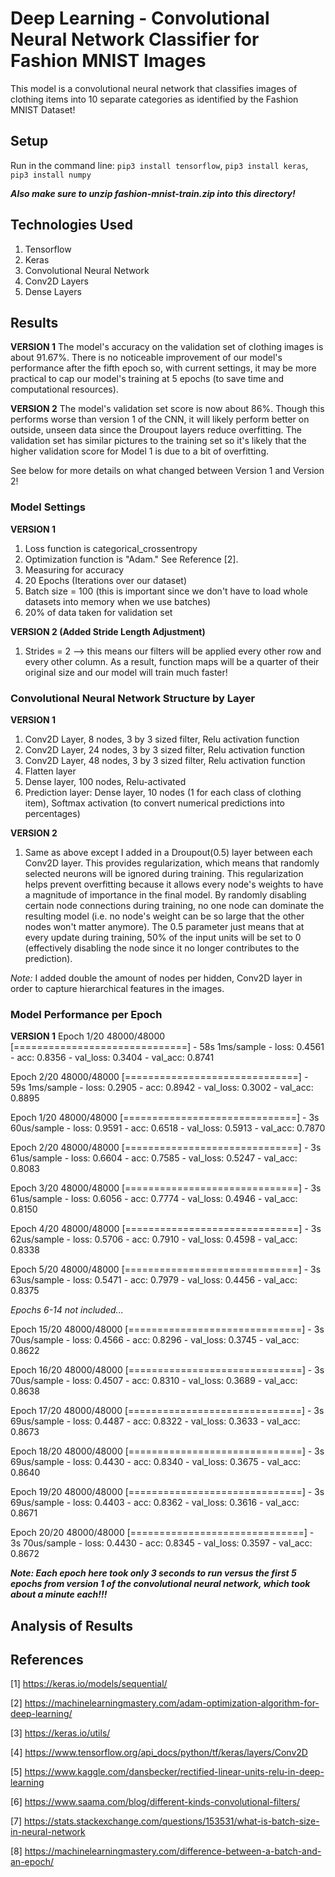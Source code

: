 # Deep Learning - Convolutional Neural Network Classifier for Fashion MNIST Images
This model is a convolutional neural network that classifies images of clothing items into 10 separate categories as identified by the Fashion MNIST Dataset!

## Setup
Run in the command line:
`pip3 install tensorflow`,
`pip3 install keras`,
`pip3 install numpy`

***Also make sure to unzip fashion-mnist-train.zip into this directory!***

## Technologies Used
1. Tensorflow
2. Keras
3. Convolutional Neural Network
4. Conv2D Layers
5. Dense Layers

## Results
**VERSION 1**
The model's accuracy on the validation set of clothing images is about 91.67%. There is no noticeable improvement of our model's performance after the fifth epoch so, with current settings, it may be more practical to cap our model's training at 5 epochs (to save time and computational resources).

**VERSION 2**
The model's validation set score is now about 86%. Though this performs worse than version 1 of the CNN, it will likely perform better on outside, unseen data since the Droupout layers reduce overfitting. The validation set has similar pictures to the training set so it's likely that the higher validation score for Model 1 is due to a bit of overfitting.

See below for more details on what changed between Version 1 and Version 2!

### Model Settings
**VERSION 1**
1. Loss function is categorical_crossentropy
2. Optimization function is "Adam." See Reference [2].
3. Measuring for accuracy
4. 20 Epochs (Iterations over our dataset)
5. Batch size = 100 (this is important since we don't have to load whole datasets into memory when we use batches)
6. 20% of data taken for validation set

**VERSION 2 (Added Stride Length Adjustment)**
1. Strides = 2 --> this means our filters will be applied every other row and every other column. As a result, function maps will be a quarter of their original size and our model will train much faster!
 
### Convolutional Neural Network Structure by Layer
**VERSION 1**
1. Conv2D Layer, 8 nodes, 3 by 3 sized filter, Relu activation function
2. Conv2D Layer, 24 nodes, 3 by 3 sized filter, Relu activation function
3. Conv2D Layer, 48 nodes, 3 by 3 sized filter, Relu activation function
4. Flatten layer
5. Dense layer, 100 nodes, Relu-activated
6. Prediction layer: Dense layer, 10 nodes (1 for each class of clothing item), Softmax activation (to convert numerical predictions into percentages)

**VERSION 2**
1. Same as above except I added in a Droupout(0.5) layer between each Conv2D layer. This provides regularization, which means that randomly selected neurons will be ignored during training. This regularization helps prevent overfitting because it allows every node's weights to have a magnitude of importance in the final model. By randomly disabling certain node connections during training, no one node can dominate the resulting model (i.e. no node's weight can be so large that the other nodes won't matter anymore). The 0.5 parameter just means that at every update during training, 50% of the input units will be set to 0 (effectively disabling the node since it no longer contributes to the prediction).

*Note:* I added double the amount of nodes per hidden, Conv2D layer in order to capture hierarchical features in the images.

### Model Performance per Epoch
**VERSION 1**
Epoch 1/20
48000/48000 [==============================] - 58s 1ms/sample - loss: 0.4561 - acc: 0.8356 - val_loss: 0.3404 - val_acc: 0.8741

Epoch 2/20
48000/48000 [==============================] - 59s 1ms/sample - loss: 0.2905 - acc: 0.8942 - val_loss: 0.3002 - val_acc: 0.8895

Epoch 1/20
48000/48000 [==============================] - 3s 60us/sample - loss: 0.9591 - acc: 0.6518 - val_loss: 0.5913 - val_acc: 0.7870

Epoch 2/20
48000/48000 [==============================] - 3s 61us/sample - loss: 0.6604 - acc: 0.7585 - val_loss: 0.5247 - val_acc: 0.8083

Epoch 3/20
48000/48000 [==============================] - 3s 61us/sample - loss: 0.6056 - acc: 0.7774 - val_loss: 0.4946 - val_acc: 0.8150

Epoch 4/20
48000/48000 [==============================] - 3s 62us/sample - loss: 0.5706 - acc: 0.7910 - val_loss: 0.4598 - val_acc: 0.8338

Epoch 5/20
48000/48000 [==============================] - 3s 63us/sample - loss: 0.5471 - acc: 0.7979 - val_loss: 0.4456 - val_acc: 0.8375

*Epochs 6-14 not included...*

Epoch 15/20
48000/48000 [==============================] - 3s 70us/sample - loss: 0.4566 - acc: 0.8296 - val_loss: 0.3745 - val_acc: 0.8622

Epoch 16/20
48000/48000 [==============================] - 3s 70us/sample - loss: 0.4507 - acc: 0.8310 - val_loss: 0.3689 - val_acc: 0.8638

Epoch 17/20
48000/48000 [==============================] - 3s 69us/sample - loss: 0.4487 - acc: 0.8322 - val_loss: 0.3633 - val_acc: 0.8673

Epoch 18/20
48000/48000 [==============================] - 3s 69us/sample - loss: 0.4430 - acc: 0.8340 - val_loss: 0.3675 - val_acc: 0.8640

Epoch 19/20
48000/48000 [==============================] - 3s 69us/sample - loss: 0.4403 - acc: 0.8362 - val_loss: 0.3616 - val_acc: 0.8671

Epoch 20/20
48000/48000 [==============================] - 3s 70us/sample - loss: 0.4430 - acc: 0.8345 - val_loss: 0.3597 - val_acc: 0.8672

***Note: Each epoch here took only 3 seconds to run versus the first 5 epochs from version 1 of the convolutional neural network, which took about a minute each!!!***

## Analysis of Results


## References
[1] https://keras.io/models/sequential/

[2] https://machinelearningmastery.com/adam-optimization-algorithm-for-deep-learning/

[3] https://keras.io/utils/

[4] https://www.tensorflow.org/api_docs/python/tf/keras/layers/Conv2D

[5] https://www.kaggle.com/dansbecker/rectified-linear-units-relu-in-deep-learning

[6] https://www.saama.com/blog/different-kinds-convolutional-filters/

[7] https://stats.stackexchange.com/questions/153531/what-is-batch-size-in-neural-network

[8] https://machinelearningmastery.com/difference-between-a-batch-and-an-epoch/

